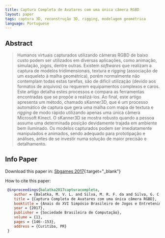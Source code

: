 ```yaml
---
title: Captura Completa de Avatares com uma única câmera RGBD
layout: paper
tags: captura 3D, reconstrução 3D, rigging, modelagem geométrica
language: Portuguese
---
```



## Abstract

> Humanos virtuais capturados utilizando câmeras RGBD de baixo custo podem ser utilizados em diversas aplicações, como animação, simulação, jogos, dentre outras. Existem *softwares* que realizam a captura de modelos tridimensionais, textura e *rigging* (associação de um esqueleto à malha geométrica), porém normalmente não contemplam todas estas tarefas, são de difícil utilização (devido aos formatos de arquivos) ou requerem equipamentos complexos e caros. Este artigo detalha estes processos e compara as ferramentas encontradas que se propõe a realizá-los. Ao final, este artigo apresenta um método, chamado sKanner3D, que é um processo automático de captura que gera uma malha com mapa de textura e *rigging* de modo rápido utilizando apenas uma única câmera Microsoft Kinect. O sKanner3D se mostra robusto quando a pessoa assume uma determinada posição devidamente trajada em ambiente bem iluminado. Os modelos capturados podem ser imediatamente manipulados e animados, sendo adequado para prototipação e análises, antes de se investir numa solução de maior precisão e detalhamento.

## Info Paper

Download this paper in: [Sbgames 2017](https://sbgames.org/sbgames2017/papers/ArtesDesignFull/174681.pdf){:target="_blank"}

How to cite this paper:

```bibtex
 @inproceedings{balatka2017capturacompleta,
    author = {Balatka, M. V. L. and Silva, M. R. F. da and Silva, G. C. and Hunsell, M. S. and Silva, A. T.},
    title = {Captura Completa de Avatares com uma única câmera RGBD},
    booktitle = {Anais do XVI Simpósio Brasileiro de Jogos e Entretenimento Digital},
    year = {2017},
    publisher = {Sociedade Brasileira de Computação},
    volume = {1},
    pages = {146--153},
    address = {Curitiba, PR}
 }
```

